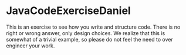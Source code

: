 # JavaCodeExerciseDaniel
This is an exercise to see how you write and structure code. There is no right or wrong answer, only design choices. We realize that this is somewhat of a trivial example, so please do not feel the need to over engineer your work.
